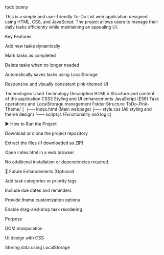 todo bunny

This is a simple and user-friendly To-Do List web application designed using HTML, CSS, and JavaScript.
The project allows users to manage their daily tasks efficiently while maintaining an appealing UI.

 Key Features

Add new tasks dynamically

Mark tasks as completed

Delete tasks when no longer needed

Automatically saves tasks using LocalStorage

Responsive and visually consistent pink-themed UI

Technologies Used
Technology	Description
HTML5	Structure and content of the application
CSS3	Styling and UI enhancements
JavaScript (ES6)	Task operations and LocalStorage management
Folder Structure
ToDo-Pink-Theme/
│
├── index.html    (Main webpage)
├── style.css     (All styling and theme design)
└── script.js     (Functionality and logic)

▶️ How to Run the Project

Download or clone the project repository

Extract the files (if downloaded as ZIP)

Open index.html in a web browser

No additional installation or dependencies required.

🔧 Future Enhancements (Optional)

Add task categories or priority tags

Include due dates and reminders

Provide theme customization options

Enable drag-and-drop task reordering

Purpose

DOM manipulation

UI design with CSS

Storing data using LocalStorage
